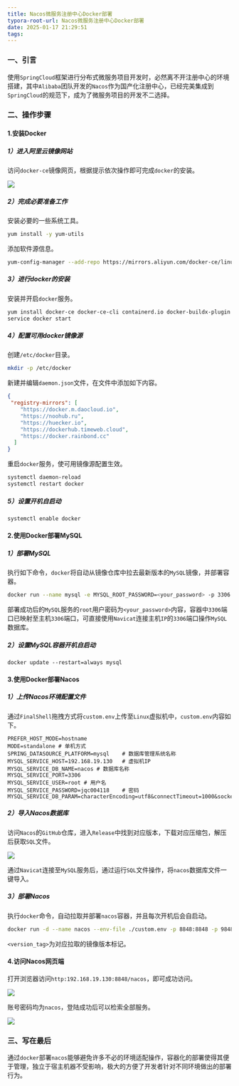 ```yaml
---
title: Nacos微服务注册中心Docker部署
typora-root-url: Nacos微服务注册中心Docker部署
date: 2025-01-17 21:29:51
tags:
---
```

### 一、引言

使用`SpringCloud`框架进行分布式微服务项目开发时，必然离不开注册中心的环境搭建，其中`Alibaba`团队开发的`Nacos`作为国产化注册中心，已经完美集成到`SpringCloud`的规范下，成为了微服务项目的开发不二选择。

### 二、操作步骤

#### 1.安装Docker

##### 1）进入阿里云镜像网站

访问`docker-ce`镜像网页，根据提示依次操作即可完成`docker`的安装。

![](../Nacos微服务注册中心Docker部署/AliyunMirror.png)

##### 2）完成必要准备工作

安装必要的一些系统工具。

```bash
yum install -y yum-utils
```

添加软件源信息。

```bash
yum-config-manager --add-repo https://mirrors.aliyun.com/docker-ce/linux/centos/docker-ce.repo
```

##### 3）进行docker的安装

安装并开启`docker`服务。

```bash
yum install docker-ce docker-ce-cli containerd.io docker-buildx-plugin docker-compose-plugin
service docker start
```

##### 4）配置可用docker镜像源

创建`/etc/docker`目录。

```bash
mkdir -p /etc/docker
```

新建并编辑`daemon.json`文件，在文件中添加如下内容。

```json
{
 "registry-mirrors": [
    "https://docker.m.daocloud.io",
    "https://noohub.ru",
    "https://huecker.io",
    "https://dockerhub.timeweb.cloud",
    "https://docker.rainbond.cc"
  ]
}
```

重启`docker`服务，使可用镜像源配置生效。

```bash
systemctl daemon-reload
systemctl restart docker
```

##### 5）设置开机自启动

```bash
systemctl enable docker
```

#### 2.使用Docker部署MySQL

##### 1）部署MySQL

执行如下命令，`docker`将自动从镜像仓库中拉去最新版本的`MySQL`镜像，并部署容器。

```bash
docker run --name mysql -e MYSQL_ROOT_PASSWORD=<your_password> -p 3306:3306 -d mysql
```

部署成功后的`MySQL`服务的`root`用户密码为`<your_password>`内容，容器中`3306`端口已映射至主机`3306`端口，可直接使用`Navicat`连接主机`IP`的`3306`端口操作`MySQL`数据库。

##### 2）设置MySQL容器开机自启动

```
docker update --restart=always mysql
```

#### 3.使用Docker部署Nacos

##### 1）上传Nacos环境配置文件

通过`FinalShell`拖拽方式将`custom.env`上传至`Linux`虚拟机中，`custom.env`内容如下。

```properties
PREFER_HOST_MODE=hostname
MODE=standalone	# 单机方式
SPRING_DATASOURCE_PLATFORM=mysql	# 数据库管理系统名称
MYSQL_SERVICE_HOST=192.168.19.130	# 虚拟机IP
MYSQL_SERVICE_DB_NAME=nacos	# 数据库名称
MYSQL_SERVICE_PORT=3306
MYSQL_SERVICE_USER=root	# 用户名
MYSQL_SERVICE_PASSWORD=jqc004118	# 密码
MYSQL_SERVICE_DB_PARAM=characterEncoding=utf8&connectTimeout=1000&socketTimeout=3000&autoReconnect=true&useSSL=false&allowPublicKeyRetrieval=true&serverTimezone=Asia/Shanghai
```

##### 2）导入Nacos数据库

访问`Nacos`的`GitHub`仓库，进入`Release`中找到对应版本，下载对应压缩包，解压后获取`SQL`文件。

![](../Nacos微服务注册中心Docker部署/NacosGitHubRelease.png)

通过`Navicat`连接至`MySQL`服务后，通过运行`SQL`文件操作，将`nacos`数据库文件一键导入。

##### 3）部署Nacos

执行`docker`命令，自动拉取并部署`nacos`容器，并且每次开机后会自启动。

```bash
docker run -d --name nacos --env-file ./custom.env -p 8848:8848 -p 9848:9848 -p 9849:9849 --restart=always nacos/nacos-server:<version_tag>
```

`<version_tag>`为对应拉取的镜像版本标记。

#### 4.访问Nacos网页端

打开浏览器访问`http:192.168.19.130:8848/nacos`，即可成功访问。

![](../Nacos微服务注册中心Docker部署/NacosPage-1.png)

账号密码均为`nacos`，登陆成功后可以检索全部服务。

![](../Nacos微服务注册中心Docker部署/NacosPage-2.png)

### 三、写在最后

通过`docker`部署`nacos`能够避免许多不必的环境适配操作，容器化的部署使得其便于管理，独立于宿主机器不受影响，极大的方便了开发者针对不同环境做出的部署行为。